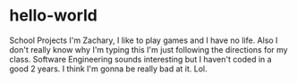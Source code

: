 # hello-world
School Projects
I'm Zachary, I like to play games and I have no life. Also I don't really know why I'm typing this I'm just following the directions for my class. Software Engineering sounds interesting but I haven't coded in a good 2 years. I think I'm gonna be really bad at it. Lol.
